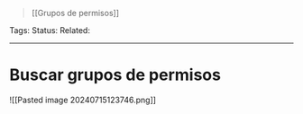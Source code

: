 > [[Grupos de permisos]]

Tags: 
Status: 
Related: 

___

# Buscar grupos de permisos

![[Pasted image 20240715123746.png]]